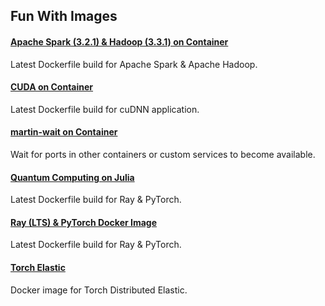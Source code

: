 ## Fun With Images

#### [Apache Spark (3.2.1) & Hadoop (3.3.1) on Container](https://github.com/sotapr/fun-with-images/tree/master/apache-spark-hadoop-latest)

Latest Dockerfile build for Apache Spark & Apache Hadoop.

#### [CUDA on Container](https://github.com/sotapr/fun-with-images/blob/main/cuda-on-docker/)

Latest Dockerfile build for cuDNN application.

#### [martin-wait on Container](https://github.com/sotapr/fun-with-images/tree/main/martin-wait)

Wait for ports in other containers or custom services to become available. 

#### [Quantum Computing on Julia](https://github.com/sotapr/fun-with-images/tree/master/quantum-computing-on-julia)

Latest Dockerfile build for Ray & PyTorch.

#### [Ray (LTS) & PyTorch Docker Image](https://github.com/sotapr/fun-with-images/tree/master/ray-pytorch-latest)

Latest Dockerfile build for Ray & PyTorch.

#### [Torch Elastic](https://github.com/sotapr/fun-with-images/tree/main/torchelastic)

Docker image for Torch Distributed Elastic.
